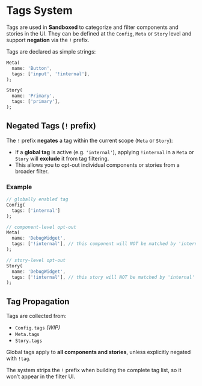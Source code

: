 # Tags System

Tags are used in **Sandboxed** to categorize and filter components and stories in the UI.
They can be defined at the `Config`, `Meta` or `Story` level and support **negation** via the `!` prefix.

Tags are declared as simple strings:

```dart
Meta(
  name: 'Button',
  tags: ['input', '!internal'],
);

Story(
  name: 'Primary',
  tags: ['primary'],
);
```

## Negated Tags (`!` prefix)

The `!` prefix **negates** a tag within the current scope (`Meta` or `Story`):

- If a **global tag** is active (e.g. `'internal'`), applying `!internal` in a `Meta` or `Story` will **exclude** it from tag filtering.
- This allows you to opt-out individual components or stories from a broader filter.

### Example

```dart
// globally enabled tag
Config(
  tags: ['internal']
);

// component-level opt-out
Meta(
  name: 'DebugWidget',
  tags: ['!internal'], // this component will NOT be matched by 'internal' tag filters
);

// story-level opt-out
Story(
  name: 'DebugWidget',
  tags: ['!internal'], // this story will NOT be matched by 'internal' tag filters
);
```

## Tag Propagation

Tags are collected from:

- `Config.tags` *(WIP)*
- `Meta.tags`
- `Story.tags`

Global tags apply to **all components and stories**, unless explicitly negated with `!tag`.

The system strips the `!` prefix when building the complete tag list, so it won’t appear in the filter UI.
